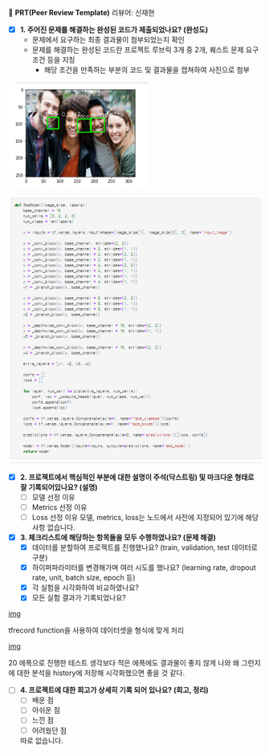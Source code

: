 🔑 **PRT(Peer Review Template)**
리뷰어: 신재현

- [X]  **1. 주어진 문제를 해결하는 완성된 코드가 제출되었나요? (완성도)**
    - 문제에서 요구하는 최종 결과물이 첨부되었는지 확인
    - 문제를 해결하는 완성된 코드란 프로젝트 루브릭 3개 중 2개, 퀘스트 문제 요구조건 등을 지칭
        - 해당 조건을 만족하는 부분의 코드 및 결과물을 캡쳐하여 사진으로 첨부

![img](img/face.png)

![img](img/model.png)

- [X]  **2. 프로젝트에서 핵심적인 부분에 대한 설명이 주석(닥스트링) 및 마크다운 형태로 잘 기록되어있나요? (설명)**
    - [ ]  모델 선정 이유
    - [ ]  Metrics 선정 이유
    - [ ]  Loss 선정 이유
    모델, metrics, loss는 노드에서 사전에 지정되어 있기에 해당사항 없습니다.

- [X]  **3. 체크리스트에 해당하는 항목들을 모두 수행하였나요? (문제 해결)**
    - [X]  데이터를 분할하여 프로젝트를 진행했나요? (train, validation, test 데이터로 구분)
    - [X]  하이퍼파라미터를 변경해가며 여러 시도를 했나요? (learning rate, dropout rate, unit, batch size, epoch 등)
    - [X]  각 실험을 시각화하여 비교하였나요?
    - [X]  모든 실험 결과가 기록되었나요?

[img](img/tfrec.png)

tfrecord function을 사용하여 데이터셋을 형식에 맞게 처리

[img](img/multi.png)

20 에폭으로 진행한 테스트
생각보다 적은 에폭에도 결과물이 좋지 않게 나와 왜 그런지에 대한 분석을 history에 저장해 시각화했으면 좋을 것 같다.

- [ ]  **4. 프로젝트에 대한 회고가 상세히 기록 되어 있나요? (회고, 정리)**
    - [ ]  배운 점
    - [ ]  아쉬운 점
    - [ ]  느낀 점
    - [ ]  어려웠던 점

    따로 없습니다.